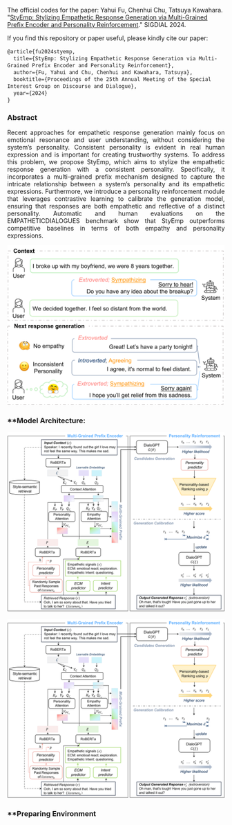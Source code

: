 The official codes for the paper: Yahui Fu, Chenhui Chu, Tatsuya Kawahara. "[StyEmp: Stylizing Empathetic Response Generation via Multi-Grained Prefix Encoder and Personality Reinforcement](https://arxiv.org/pdf/2408.02271)." SIGDIAL 2024.

If you find this repository or paper useful, please kindly cite our paper:
```
@article{fu2024styemp,
  title={StyEmp: Stylizing Empathetic Response Generation via Multi-Grained Prefix Encoder and Personality Reinforcement},
  author={Fu, Yahui and Chu, Chenhui and Kawahara, Tatsuya},
  booktitle={Proceedings of the 25th Annual Meeting of the Special Interest Group on Discourse and Dialogue},
  year={2024}
}
```
### **Abstract**
<p style="text-align: justify;">
Recent approaches for empathetic response
generation mainly focus on emotional resonance and user understanding, without considering the system’s personality. Consistent personality is evident in real human expression
and is important for creating trustworthy systems. To address this problem, we propose
StyEmp, which aims to stylize the empathetic
response generation with a consistent personality. Specifically, it incorporates a multi-grained
prefix mechanism designed to capture the intricate relationship between a system’s personality and its empathetic expressions. Furthermore, we introduce a personality reinforcement
module that leverages contrastive learning to
calibrate the generation model, ensuring that
responses are both empathetic and reflective
of a distinct personality. Automatic and human evaluations on the EMPATHETICDIALOGUES benchmark show that StyEmp outperforms competitive baselines in terms of both
empathy and personality expressions.
</p>

<div align="center">
  <img src="./Figs/example.png" alt="Description" width="600"/>
</div>


### **Model Architecture:
![Model Architecture](./Figs/arch.png)
<div align="center">
  <img src="./Figs/arch.png" alt="Model Architecture" width="600"/>
</div>

### **Preparing Environment
```
```
